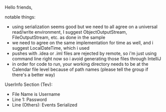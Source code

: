 Hello friends,

notable things:

- using serialization seems good but we need to all agree on a universal read/write environment, I suggest ObjectOutputStream, FileOutputStream, etc. as done in the sample
- we need to agree on the same implementation for time as well, and i suggest LocalDateTime, which i used
- pushes with .idea or .iml files are rejected by remote, so i'm just using command line right now so i avoid generating those files through IntelliJ
- in order for code to run, your working directory needs to be at the Calendar file level because of path names (please tell the group if there's a better way)


UserInfo Section (Tev):
- File Name is Username
- Line 1: Password
- Line (Others): Events Serialized